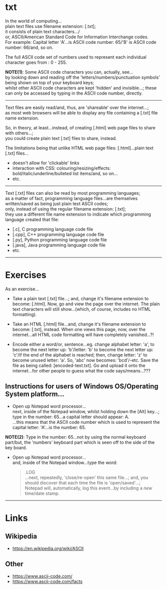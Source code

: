 # txt
In the world of computing...  
plain text files use filename extension: [.txt];  
it consists of plain text characters.../  
or, ASCII/American Standard Code for Information Interchange codes.    
For example: Capital letter 'A'...is ASCII code number: 65/'B' is ASCII code number: 66/and, so on.  

The full ASCII code set of numbers used to represent each individual character goes from : 0 - 255.

**NOTE(1)**: Some ASCII code characters you can, actually, see...  
by looking down and reading off the 'letters/numbers/punctuation symbols' being shown on top of your keyboard keys;      
whilst other ASCII code characters are kept 'hidden' and invisible...; these can only be accessed by typing in the ASCII code number, directly.

-----

Text files are easily read/and, thus, are 'shareable' over the internet...;   
as most web browsers will be able to display any file containing a [.txt] file name extension. 

So, in theory, at least...instead, of creating [.html] web page files to share with others...;   
you could create plain text [.txt] files to share, instead.  

The limitations being that unlike HTML web page files: [.html]...plain text [.txt] files...         
- doesn't allow for 'clickable' links  
- interaction with CSS: colouring/resizing/effects: bold/italic/underline/bulleted list items/and, so on...       
- etc.

-----

Text [.txt] files can also be read by most programming languages;     
as a matter of fact, programming language files...are themselves written/saved as being just plain text ASCII codes;        
only, instead of using the regular filename extension: [.txt];      
they use a different file name extension to indicate which programming language created that file:  
- [.c], C programming language code file   
- [.cpp], C++ programming language code file  
- [.py], Python programming language code file  
- [.java], Java programming language code file   
- etc.    

-----

# Exercises

As an exercise...

- Take a plain text [.txt] file...; and, change it's filename extension to become: [.html]. Now, go and view the page over the internet. The plain text characters will still show...(which, of course, includes no HTML formatting).
 
- Take an HTML [.html] file...and, change it's filename extension to become: [.txt], instead. When one views this page, now, over the internet...all HTML code formatting will have completely vanished...?!  

- Encode either a word/or, sentence...eg. change alphabet letter: 'a', to become the next letter up: 'b'/letter: 'b' to become the next letter up: 'c'/if the end of the alphabet is reached; then, change letter: 'z' to become unused letter: 'a'. So, 'abc' now becomes: 'bcd'/-etc. Save the file as being called: [encoded-text.txt]. Go and upload it onto the internet...for other people to guess what the code says/means...???

## Instructions for users of Windows OS/Operating System platform...
 
- Open up Notepad word processor...  
  next, inside of the Notepad window, whilst holding down the [Alt] key...; type in the number: 65...a capital letter should appear: A.  
  ...this means that the ASCII code number which is used to represent the capital letter: 'A'...is the number: 65.
  
 **NOTE(2)**: Type in the number: 65...not by using the normal keyboard part/but, the 'numbers' keyboard part which is seen off to the side of the key board.

- Open up Notepad word processor...  
  and, inside of the Notepad window...type the word:  
  > .LOG  
  ...next, repeatedly, 'close/re-open' this same file...; and, you should discover that each time the file is 'open/saved'...;  
  Notepad will, automatically, log this event...by including a *new* time/date stamp. 

-----

# Links

## Wikipedia

- https://en.wikipedia.org/wiki/ASCII

## Other

- https://www.ascii-code.com/  
- https://www.ascii-code.com/facts
    
